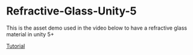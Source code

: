 # Refractive-Glass-Unity-5

This is the asset demo used in the video below to have a refractive glass material in unity 5+

[Tutorial](https://youtu.be/-7UmfKUb1Zg)

